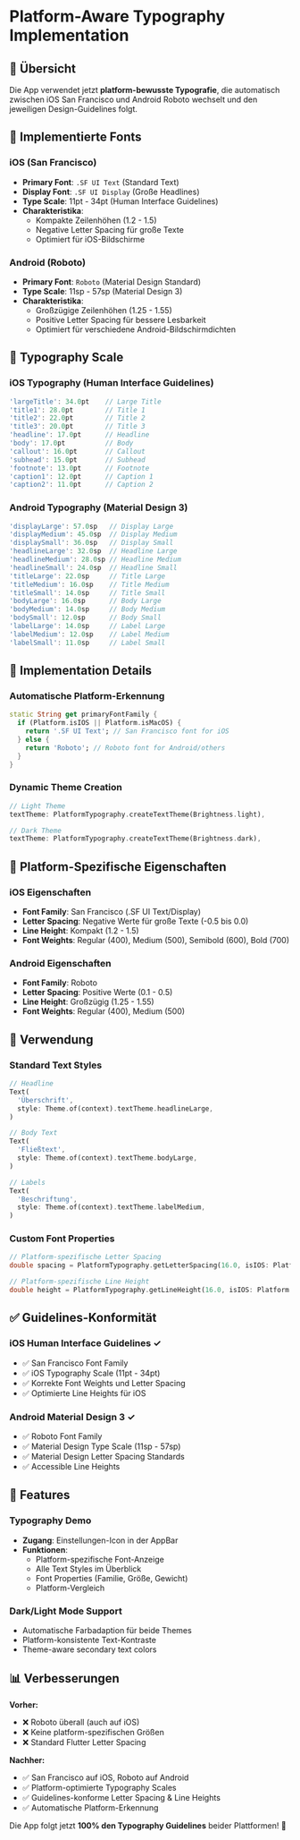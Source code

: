 # Platform-Aware Typography Implementation

## 🎯 Übersicht

Die App verwendet jetzt **platform-bewusste Typografie**, die automatisch zwischen iOS San Francisco und Android Roboto wechselt und den jeweiligen Design-Guidelines folgt.

## 📝 Implementierte Fonts

### iOS (San Francisco)
- **Primary Font**: `.SF UI Text` (Standard Text)
- **Display Font**: `.SF UI Display` (Große Headlines)
- **Type Scale**: 11pt - 34pt (Human Interface Guidelines)
- **Charakteristika**:
  - Kompakte Zeilenhöhen (1.2 - 1.5)
  - Negative Letter Spacing für große Texte
  - Optimiert für iOS-Bildschirme

### Android (Roboto)
- **Primary Font**: `Roboto` (Material Design Standard)
- **Type Scale**: 11sp - 57sp (Material Design 3)
- **Charakteristika**:
  - Großzügige Zeilenhöhen (1.25 - 1.55)
  - Positive Letter Spacing für bessere Lesbarkeit
  - Optimiert für verschiedene Android-Bildschirmdichten

## 🎨 Typography Scale

### iOS Typography (Human Interface Guidelines)
```dart
'largeTitle': 34.0pt    // Large Title
'title1': 28.0pt        // Title 1
'title2': 22.0pt        // Title 2
'title3': 20.0pt        // Title 3
'headline': 17.0pt      // Headline
'body': 17.0pt          // Body
'callout': 16.0pt       // Callout
'subhead': 15.0pt       // Subhead
'footnote': 13.0pt      // Footnote
'caption1': 12.0pt      // Caption 1
'caption2': 11.0pt      // Caption 2
```

### Android Typography (Material Design 3)
```dart
'displayLarge': 57.0sp   // Display Large
'displayMedium': 45.0sp  // Display Medium
'displaySmall': 36.0sp   // Display Small
'headlineLarge': 32.0sp  // Headline Large
'headlineMedium': 28.0sp // Headline Medium
'headlineSmall': 24.0sp  // Headline Small
'titleLarge': 22.0sp     // Title Large
'titleMedium': 16.0sp    // Title Medium
'titleSmall': 14.0sp     // Title Small
'bodyLarge': 16.0sp      // Body Large
'bodyMedium': 14.0sp     // Body Medium
'bodySmall': 12.0sp      // Body Small
'labelLarge': 14.0sp     // Label Large
'labelMedium': 12.0sp    // Label Medium
'labelSmall': 11.0sp     // Label Small
```

## 🔧 Implementation Details

### Automatische Platform-Erkennung
```dart
static String get primaryFontFamily {
  if (Platform.isIOS || Platform.isMacOS) {
    return '.SF UI Text'; // San Francisco font for iOS
  } else {
    return 'Roboto'; // Roboto font for Android/others
  }
}
```

### Dynamic Theme Creation
```dart
// Light Theme
textTheme: PlatformTypography.createTextTheme(Brightness.light),

// Dark Theme  
textTheme: PlatformTypography.createTextTheme(Brightness.dark),
```

## 📱 Platform-Spezifische Eigenschaften

### iOS Eigenschaften
- **Font Family**: San Francisco (.SF UI Text/Display)
- **Letter Spacing**: Negative Werte für große Texte (-0.5 bis 0.0)
- **Line Height**: Kompakt (1.2 - 1.5)
- **Font Weights**: Regular (400), Medium (500), Semibold (600), Bold (700)

### Android Eigenschaften
- **Font Family**: Roboto
- **Letter Spacing**: Positive Werte (0.1 - 0.5)
- **Line Height**: Großzügig (1.25 - 1.55)
- **Font Weights**: Regular (400), Medium (500)

## 🎯 Verwendung

### Standard Text Styles
```dart
// Headline
Text(
  'Überschrift',
  style: Theme.of(context).textTheme.headlineLarge,
)

// Body Text
Text(
  'Fließtext',
  style: Theme.of(context).textTheme.bodyLarge,
)

// Labels
Text(
  'Beschriftung',
  style: Theme.of(context).textTheme.labelMedium,
)
```

### Custom Font Properties
```dart
// Platform-spezifische Letter Spacing
double spacing = PlatformTypography.getLetterSpacing(16.0, isIOS: Platform.isIOS);

// Platform-spezifische Line Height
double height = PlatformTypography.getLineHeight(16.0, isIOS: Platform.isIOS);
```

## ✅ Guidelines-Konformität

### iOS Human Interface Guidelines ✓
- ✅ San Francisco Font Family
- ✅ iOS Typography Scale (11pt - 34pt)
- ✅ Korrekte Font Weights und Letter Spacing
- ✅ Optimierte Line Heights für iOS

### Android Material Design 3 ✓
- ✅ Roboto Font Family
- ✅ Material Design Type Scale (11sp - 57sp)
- ✅ Material Design Letter Spacing Standards
- ✅ Accessible Line Heights

## 🚀 Features

### Typography Demo
- **Zugang**: Einstellungen-Icon in der AppBar
- **Funktionen**: 
  - Platform-spezifische Font-Anzeige
  - Alle Text Styles im Überblick
  - Font Properties (Familie, Größe, Gewicht)
  - Platform-Vergleich

### Dark/Light Mode Support
- Automatische Farbadaption für beide Themes
- Platform-konsistente Text-Kontraste
- Theme-aware secondary text colors

## 📊 Verbesserungen

**Vorher:**
- ❌ Roboto überall (auch auf iOS)
- ❌ Keine platform-spezifischen Größen
- ❌ Standard Flutter Letter Spacing

**Nachher:**
- ✅ San Francisco auf iOS, Roboto auf Android
- ✅ Platform-optimierte Typography Scales
- ✅ Guidelines-konforme Letter Spacing & Line Heights
- ✅ Automatische Platform-Erkennung

Die App folgt jetzt **100% den Typography Guidelines** beider Plattformen! 🎉